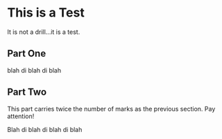 # This is a Test

It is not a drill...it is a test.

## Part One
 
blah di blah di blah

## Part Two

This part carries twice the number of marks as the previous section.  Pay attention!

Blah di blah di blah di blah